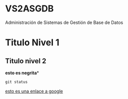 # VS2ASGDB
Administración de Sistemas de Gestión de Base de Datos



# Titulo Nivel 1

## Titulo nivel 2


**esto es negrita***

```
git status
```


[esto es una enlace a google](www.google.com)


